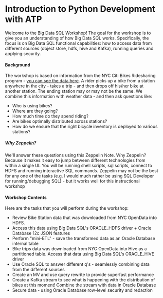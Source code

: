 # Introduction to Python Development with ATP

Welcome to the Big Data SQL Workshop!  The goal for the workshop is to give you an understanding of how Big Data SQL works.  Specifically, the focus is on Big Data SQL functional capabilities:  how to access data from different sources (object store, hdfs, hive and Kafka), running queries and applying security.  

#### Background ####
The workshop is based on information from the NYC Citi Bikes Ridesharing program - [you can see the data here](https://data.cityofnewyork.us/NYC-BigApps/Citi-Bike-System-Data/vsnr-94wk).  A rider picks up a bike from a station anywhere in  the city - takes a trip - and then drops off his/her bike at another station.  The ending station may or may not be the same.  We combine this information with weather data - and then ask questions like:

- Who is using bikes?  
- Where are they going?  
- How much time do they spend riding?  
- Are bikes optimally distributed across stations? 
- How do we ensure that the right bicycle inventory is deployed to various stations? 
 
##### Why Zeppelin? #####
We'll answer these questions using this Zeppelin Note.  Why Zeppelin?  Because it makes it easy to jump between different technologies from within a single UI.  You will be running shell scripts, sql scripts, connect to HDFS and running interactive SQL commands.  Zeppelin may not be the best for any one of the tasks (e.g. I would much rather be using SQL Developer for running/debugging SQL) - but it works well for this instructional workshop

#### Workshop Contents ####
Here are the tasks that you will perform during the workshop:

- Review Bike Station data that was downloaded from NYC OpenData into HDFS.
- Access this data using Big Data SQL's ORACLE_HDFS driver + Oracle Database 12c JSON features
- Perform "mini-ETL" - save the transformed data as an Oracle Database internal table
- Bike trips data was downloaded from NYC OpenData into Hive as a partitioned table.  Access that data using Big Data SQL's ORACLE_HIVE driver
- Use Oracle SQL to answer different q's - seamlessly combining data from the different sources
- Create an MV and use query rewrite to provide superfast performance
- Create a Kafka stream to see what is happening with the distribution of bikes at this moment!  Combine the stream with data in Oracle Database
- Secure data - using Oracle Database row-level security and redaction
